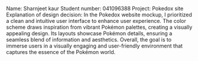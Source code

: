 Name: Sharnjeet kaur
Student number: 041096388
Project: Pokedox site
Explanation of design decision: In the Pokedox website mockup, I prioritized a clean and intuitive user interface to enhance user experience. The color scheme draws inspiration from vibrant Pokémon palettes, creating a visually appealing design. Its layouts showcase Pokémon details, ensuring a seamless blend of information and aesthetics. Overall, the goal is to immerse users in a visually engaging and user-friendly environment that captures the essence of the Pokémon world.
